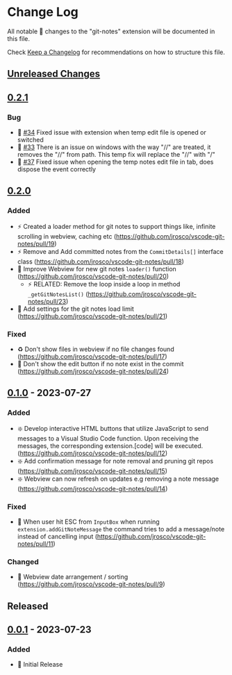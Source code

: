 # Change Log

All notable 🔖 changes to the "git-notes" extension will be documented in this file.

Check [Keep a Changelog](http://keepachangelog.com/) for recommendations on how to structure this file.

## [Unreleased Changes]

## [0.2.1]

### Bug

- 🐛 [#34](https://github.com/jrosco/vscode-git-notes/pull/34) Fixed issue with extension when temp edit file is opened or switched
- 🐛 [#33](https://github.com/jrosco/vscode-git-notes/pull/33) There is an issue on windows with the way "//" are treated, it removes the "//" from path. This temp fix will replace the "//" with "/"
- 🐛 [#37](https://github.com/jrosco/vscode-git-notes/pull/37) Fixed issue when opening the temp notes edit file in tab, does dispose the event correctly

## [0.2.0]

### Added

- ⚡ Created a loader method for git notes to support things like, infinite scrolling in webview, caching etc (<https://github.com/jrosco/vscode-git-notes/pull/19>)
- ⚡ Remove and Add committed notes from the `CommitDetails[]` interface class (<https://github.com/jrosco/vscode-git-notes/pull/18>)
- 💄 Improve Webview for new git notes `loader()` function (<https://github.com/jrosco/vscode-git-notes/pull/20>)
  - ⚡ RELATED: Remove the loop inside a loop in method `_getGitNotesList()` (<https://github.com/jrosco/vscode-git-notes/pull/23>)
- 🍻 Add settings for the git notes load limit (<https://github.com/jrosco/vscode-git-notes/pull/21>)
  
### Fixed

- ♻️ Don't show files in webview if no file changes found (<https://github.com/jrosco/vscode-git-notes/pull/17>)
- 🐛 Don't show the edit button if no note exist in the commit (<https://github.com/jrosco/vscode-git-notes/pull/24>)

## [0.1.0] - 2023-07-27

### Added

- ❇️ Develop interactive HTML buttons that utilize JavaScript to send messages to a Visual Studio Code function. Upon receiving the messages, the corresponding extension.[code] will be executed. (<https://github.com/jrosco/vscode-git-notes/pull/12>)
- ❇️ Add confirmation message for note removal and pruning git repos (<https://github.com/jrosco/vscode-git-notes/pull/15>)
- ❇️ Webview can now refresh on updates e.g removing a note message (<https://github.com/jrosco/vscode-git-notes/pull/14>)

### Fixed

- 🐛 When user hit ESC from `InputBox` when running `extension.addGitNoteMessage` the command tries to add a message/note instead of cancelling input (<https://github.com/jrosco/vscode-git-notes/pull/11>)

### Changed

- 🍻 Webview date arrangement / sorting (<https://github.com/jrosco/vscode-git-notes/pull/9>)

## Released

## [0.0.1] - 2023-07-23

### Added

- 🔖 Initial Release

[Unreleased Changes]: https://github.com/jrosco/vscode-git-notes/compare/0.1.0...HEAD

[0.0.1]: https://github.com/jrosco/vscode-git-notes/compare/a9fdfb1...0.0.1
[0.1.0]: https://github.com/jrosco/vscode-git-notes/compare/0.0.1...0.1.0
[0.2.0]: https://github.com/jrosco/vscode-git-notes/compare/0.1.0...0.2.0
[0.2.1]: https://github.com/jrosco/vscode-git-notes/compare/0.2.0...0.2.1-patches
